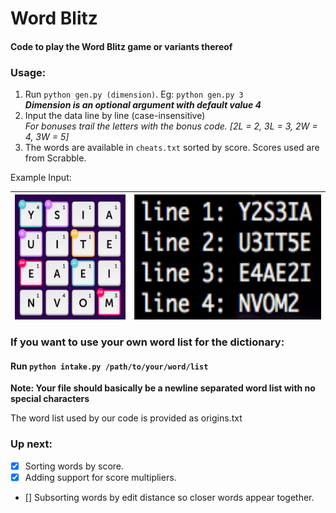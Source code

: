 # Word Blitz

#### Code to play the Word Blitz game or variants thereof

### Usage:
1. Run `python gen.py (dimension)`. Eg: `python gen.py 3`  
    _**Dimension is an optional argument with default value 4**_
2. Input the data line by line (case-insensitive)  
    _For bonuses trail the letters with the bonus code. [2L = 2, 3L = 3, 2W = 4, 3W = 5]_
3. The words are available in `cheats.txt` sorted by score. Scores used are from Scrabble.

Example Input:  

<img align="left" src="Example.png" height="200">|<img align="right" src="Input.png" height="200">
|-|-|
  
### If you want to use your own word list for the dictionary:

#### Run `python intake.py /path/to/your/word/list`
**Note: Your file should basically be a newline separated word list with no special characters**

The word list used by our code is provided as origins.txt

### Up next:
- [x] Sorting words by score.  
- [x] Adding support for score multipliers.  
- [] Subsorting words by edit distance so closer words appear together.  